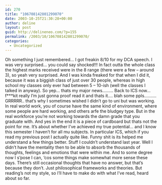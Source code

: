 ```yaml
---
id: 270
title: "106708142801299070"
date: 2003-10-25T21:30:28+00:00
author: deline
layout: post
guid: http://delineneo.com/?p=155
permalink: /2003/10/106708142801299070/
categories:
  - Uncategorized
---
```

Oh something I just remembered&#8230; I got freakin 8/10 for my DCA speech. I was very surprised&#8230; you could say shocked!!! In fact outta the whole class the highest marks received were in the 8 range (there were a few &#8211; around 3), so yeah very surprised. And I was kinda freaked for that when I did it, because it was a biggish class of just over 30 people, whereas in high school my classes only ever had between 5 &#8211; 10-ish (well the classes I talked in anyway). So yep&#8230; thats my major news&#8230;&#8230;&#8230; Back to ICS now&#8230; f\***kit really I&#8217;m just gonna proof read it and thats it&#8230;. blah some ppls&#8230;&#8230;&#8230;. GRRRRR.. that&#8217;s why I sometimes wished I didn&#8217;t go to uni but was working. In real world work, you of course have the same kind of environment, where some people are hard working, and others arfe the bludgey type. But in the real workforce you&#8217;re not working towards the damn grade that you graduate with. And yes in the end it is a piece of cardboard but thats not the point for me. It&#8217;s about whether I&#8217;ve achieved my true potential&#8230; and I know this semester I haven&#8217;t for all mu subjects. In particular ICS, which if you read my previous post I actually quite like. Funny shit is its helped me understand a few things better. Stuff I couldn&#8217;t understand last year. Well I didn&#8217;t have the mentality then to be able to absorb the thousands of thoughts, feelings and emotions that were within me. And to some degree now I s&#8217;pose I can, &#8216;cos some things make somewhat more sense these days. There&#8217;s still occasional thoughts that have no answer, but that&#8217;s because they don&#8217;t. Just philosophical frameworks and theories. But reading&#8217;s not my style, so I&#8217;ll have to make do with what I&#8217;ve read, heard about so far.
